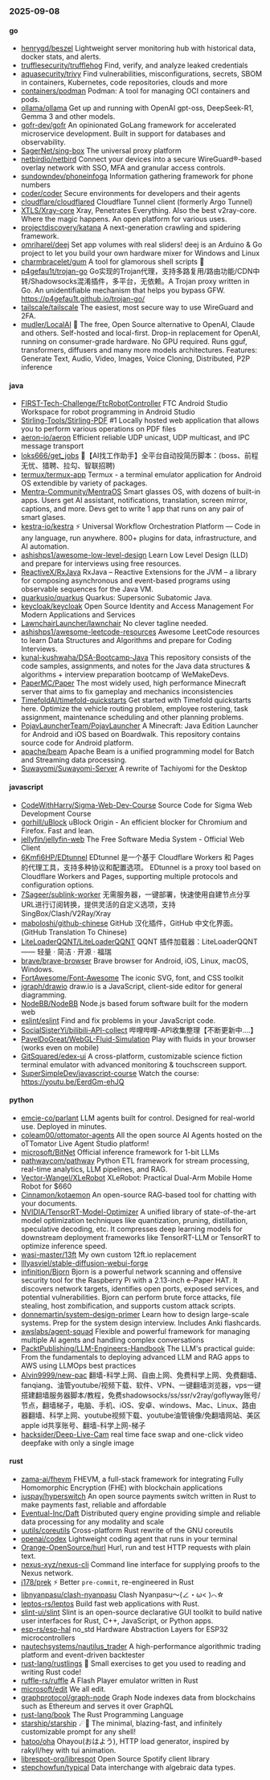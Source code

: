 ### 2025-09-08

#### go
* [henrygd/beszel](https://github.com/henrygd/beszel) Lightweight server monitoring hub with historical data, docker stats, and alerts.
* [trufflesecurity/trufflehog](https://github.com/trufflesecurity/trufflehog) Find, verify, and analyze leaked credentials
* [aquasecurity/trivy](https://github.com/aquasecurity/trivy) Find vulnerabilities, misconfigurations, secrets, SBOM in containers, Kubernetes, code repositories, clouds and more
* [containers/podman](https://github.com/containers/podman) Podman: A tool for managing OCI containers and pods.
* [ollama/ollama](https://github.com/ollama/ollama) Get up and running with OpenAI gpt-oss, DeepSeek-R1, Gemma 3 and other models.
* [gofr-dev/gofr](https://github.com/gofr-dev/gofr) An opinionated GoLang framework for accelerated microservice development. Built in support for databases and observability.
* [SagerNet/sing-box](https://github.com/SagerNet/sing-box) The universal proxy platform
* [netbirdio/netbird](https://github.com/netbirdio/netbird) Connect your devices into a secure WireGuard®-based overlay network with SSO, MFA and granular access controls.
* [sundowndev/phoneinfoga](https://github.com/sundowndev/phoneinfoga) Information gathering framework for phone numbers
* [coder/coder](https://github.com/coder/coder) Secure environments for developers and their agents
* [cloudflare/cloudflared](https://github.com/cloudflare/cloudflared) Cloudflare Tunnel client (formerly Argo Tunnel)
* [XTLS/Xray-core](https://github.com/XTLS/Xray-core) Xray, Penetrates Everything. Also the best v2ray-core. Where the magic happens. An open platform for various uses.
* [projectdiscovery/katana](https://github.com/projectdiscovery/katana) A next-generation crawling and spidering framework.
* [omriharel/deej](https://github.com/omriharel/deej) Set app volumes with real sliders! deej is an Arduino & Go project to let you build your own hardware mixer for Windows and Linux
* [charmbracelet/gum](https://github.com/charmbracelet/gum) A tool for glamorous shell scripts 🎀
* [p4gefau1t/trojan-go](https://github.com/p4gefau1t/trojan-go) Go实现的Trojan代理，支持多路复用/路由功能/CDN中转/Shadowsocks混淆插件，多平台，无依赖。A Trojan proxy written in Go. An unidentifiable mechanism that helps you bypass GFW. https://p4gefau1t.github.io/trojan-go/
* [tailscale/tailscale](https://github.com/tailscale/tailscale) The easiest, most secure way to use WireGuard and 2FA.
* [mudler/LocalAI](https://github.com/mudler/LocalAI) 🤖 The free, Open Source alternative to OpenAI, Claude and others. Self-hosted and local-first. Drop-in replacement for OpenAI, running on consumer-grade hardware. No GPU required. Runs gguf, transformers, diffusers and many more models architectures. Features: Generate Text, Audio, Video, Images, Voice Cloning, Distributed, P2P inference

#### java
* [FIRST-Tech-Challenge/FtcRobotController](https://github.com/FIRST-Tech-Challenge/FtcRobotController) FTC Android Studio Workspace for robot programming in Android Studio
* [Stirling-Tools/Stirling-PDF](https://github.com/Stirling-Tools/Stirling-PDF) #1 Locally hosted web application that allows you to perform various operations on PDF files
* [aeron-io/aeron](https://github.com/aeron-io/aeron) Efficient reliable UDP unicast, UDP multicast, and IPC message transport
* [loks666/get_jobs](https://github.com/loks666/get_jobs) 💼【AI找工作助手】全平台自动投简历脚本：(boss、前程无忧、猎聘、拉勾、智联招聘)
* [termux/termux-app](https://github.com/termux/termux-app) Termux - a terminal emulator application for Android OS extendible by variety of packages.
* [Mentra-Community/MentraOS](https://github.com/Mentra-Community/MentraOS) Smart glasses OS, with dozens of built-in apps. Users get AI assistant, notifications, translation, screen mirror, captions, and more. Devs get to write 1 app that runs on any pair of smart glases.
* [kestra-io/kestra](https://github.com/kestra-io/kestra) ⚡ Universal Workflow Orchestration Platform — Code in any language, run anywhere. 800+ plugins for data, infrastructure, and AI automation.
* [ashishps1/awesome-low-level-design](https://github.com/ashishps1/awesome-low-level-design) Learn Low Level Design (LLD) and prepare for interviews using free resources.
* [ReactiveX/RxJava](https://github.com/ReactiveX/RxJava) RxJava – Reactive Extensions for the JVM – a library for composing asynchronous and event-based programs using observable sequences for the Java VM.
* [quarkusio/quarkus](https://github.com/quarkusio/quarkus) Quarkus: Supersonic Subatomic Java.
* [keycloak/keycloak](https://github.com/keycloak/keycloak) Open Source Identity and Access Management For Modern Applications and Services
* [LawnchairLauncher/lawnchair](https://github.com/LawnchairLauncher/lawnchair) No clever tagline needed.
* [ashishps1/awesome-leetcode-resources](https://github.com/ashishps1/awesome-leetcode-resources) Awesome LeetCode resources to learn Data Structures and Algorithms and prepare for Coding Interviews.
* [kunal-kushwaha/DSA-Bootcamp-Java](https://github.com/kunal-kushwaha/DSA-Bootcamp-Java) This repository consists of the code samples, assignments, and notes for the Java data structures & algorithms + interview preparation bootcamp of WeMakeDevs.
* [PaperMC/Paper](https://github.com/PaperMC/Paper) The most widely used, high performance Minecraft server that aims to fix gameplay and mechanics inconsistencies
* [TimefoldAI/timefold-quickstarts](https://github.com/TimefoldAI/timefold-quickstarts) Get started with Timefold quickstarts here. Optimize the vehicle routing problem, employee rostering, task assignment, maintenance scheduling and other planning problems.
* [PojavLauncherTeam/PojavLauncher](https://github.com/PojavLauncherTeam/PojavLauncher) A Minecraft: Java Edition Launcher for Android and iOS based on Boardwalk. This repository contains source code for Android platform.
* [apache/beam](https://github.com/apache/beam) Apache Beam is a unified programming model for Batch and Streaming data processing.
* [Suwayomi/Suwayomi-Server](https://github.com/Suwayomi/Suwayomi-Server) A rewrite of Tachiyomi for the Desktop

#### javascript
* [CodeWithHarry/Sigma-Web-Dev-Course](https://github.com/CodeWithHarry/Sigma-Web-Dev-Course) Source Code for Sigma Web Development Course
* [gorhill/uBlock](https://github.com/gorhill/uBlock) uBlock Origin - An efficient blocker for Chromium and Firefox. Fast and lean.
* [jellyfin/jellyfin-web](https://github.com/jellyfin/jellyfin-web) The Free Software Media System - Official Web Client
* [6Kmfi6HP/EDtunnel](https://github.com/6Kmfi6HP/EDtunnel) EDtunnel 是一个基于 Cloudflare Workers 和 Pages 的代理工具，支持多种协议和配置选项。 EDtunnel is a proxy tool based on Cloudflare Workers and Pages, supporting multiple protocols and configuration options.
* [7Sageer/sublink-worker](https://github.com/7Sageer/sublink-worker) 无需服务器，一键部署，快速使用自建节点分享URL进行订阅转换，提供灵活的自定义选项，支持SingBox/Clash/V2Ray/Xray
* [maboloshi/github-chinese](https://github.com/maboloshi/github-chinese) GitHub 汉化插件，GitHub 中文化界面。 (GitHub Translation To Chinese)
* [LiteLoaderQQNT/LiteLoaderQQNT](https://github.com/LiteLoaderQQNT/LiteLoaderQQNT) QQNT 插件加载器：LiteLoaderQQNT —— 轻量 · 简洁 · 开源 · 福瑞
* [brave/brave-browser](https://github.com/brave/brave-browser) Brave browser for Android, iOS, Linux, macOS, Windows.
* [FortAwesome/Font-Awesome](https://github.com/FortAwesome/Font-Awesome) The iconic SVG, font, and CSS toolkit
* [jgraph/drawio](https://github.com/jgraph/drawio) draw.io is a JavaScript, client-side editor for general diagramming.
* [NodeBB/NodeBB](https://github.com/NodeBB/NodeBB) Node.js based forum software built for the modern web
* [eslint/eslint](https://github.com/eslint/eslint) Find and fix problems in your JavaScript code.
* [SocialSisterYi/bilibili-API-collect](https://github.com/SocialSisterYi/bilibili-API-collect) 哔哩哔哩-API收集整理【不断更新中....】
* [PavelDoGreat/WebGL-Fluid-Simulation](https://github.com/PavelDoGreat/WebGL-Fluid-Simulation) Play with fluids in your browser (works even on mobile)
* [GitSquared/edex-ui](https://github.com/GitSquared/edex-ui) A cross-platform, customizable science fiction terminal emulator with advanced monitoring & touchscreen support.
* [SuperSimpleDev/javascript-course](https://github.com/SuperSimpleDev/javascript-course) Watch the course: https://youtu.be/EerdGm-ehJQ

#### python
* [emcie-co/parlant](https://github.com/emcie-co/parlant) LLM agents built for control. Designed for real-world use. Deployed in minutes.
* [coleam00/ottomator-agents](https://github.com/coleam00/ottomator-agents) All the open source AI Agents hosted on the oTTomator Live Agent Studio platform!
* [microsoft/BitNet](https://github.com/microsoft/BitNet) Official inference framework for 1-bit LLMs
* [pathwaycom/pathway](https://github.com/pathwaycom/pathway) Python ETL framework for stream processing, real-time analytics, LLM pipelines, and RAG.
* [Vector-Wangel/XLeRobot](https://github.com/Vector-Wangel/XLeRobot) XLeRobot: Practical Dual-Arm Mobile Home Robot for $660
* [Cinnamon/kotaemon](https://github.com/Cinnamon/kotaemon) An open-source RAG-based tool for chatting with your documents.
* [NVIDIA/TensorRT-Model-Optimizer](https://github.com/NVIDIA/TensorRT-Model-Optimizer) A unified library of state-of-the-art model optimization techniques like quantization, pruning, distillation, speculative decoding, etc. It compresses deep learning models for downstream deployment frameworks like TensorRT-LLM or TensorRT to optimize inference speed.
* [wasi-master/13ft](https://github.com/wasi-master/13ft) My own custom 12ft.io replacement
* [lllyasviel/stable-diffusion-webui-forge](https://github.com/lllyasviel/stable-diffusion-webui-forge)
* [infinition/Bjorn](https://github.com/infinition/Bjorn) Bjorn is a powerful network scanning and offensive security tool for the Raspberry Pi with a 2.13-inch e-Paper HAT. It discovers network targets, identifies open ports, exposed services, and potential vulnerabilities. Bjorn can perform brute force attacks, file stealing, host zombification, and supports custom attack scripts.
* [donnemartin/system-design-primer](https://github.com/donnemartin/system-design-primer) Learn how to design large-scale systems. Prep for the system design interview. Includes Anki flashcards.
* [awslabs/agent-squad](https://github.com/awslabs/agent-squad) Flexible and powerful framework for managing multiple AI agents and handling complex conversations
* [PacktPublishing/LLM-Engineers-Handbook](https://github.com/PacktPublishing/LLM-Engineers-Handbook) The LLM's practical guide: From the fundamentals to deploying advanced LLM and RAG apps to AWS using LLMOps best practices
* [Alvin9999/new-pac](https://github.com/Alvin9999/new-pac) 翻墙-科学上网、自由上网、免费科学上网、免费翻墙、fanqiang、油管youtube/视频下载、软件、VPN、一键翻墙浏览器，vps一键搭建翻墙服务器脚本/教程，免费shadowsocks/ss/ssr/v2ray/goflyway账号/节点，翻墙梯子，电脑、手机、iOS、安卓、windows、Mac、Linux、路由器翻墙、科学上网、youtube视频下载、youtube油管镜像/免翻墙网站、美区apple id共享账号、翻墙-科学上网-梯子
* [hacksider/Deep-Live-Cam](https://github.com/hacksider/Deep-Live-Cam) real time face swap and one-click video deepfake with only a single image

#### rust
* [zama-ai/fhevm](https://github.com/zama-ai/fhevm) FHEVM, a full-stack framework for integrating Fully Homomorphic Encryption (FHE) with blockchain applications
* [juspay/hyperswitch](https://github.com/juspay/hyperswitch) An open source payments switch written in Rust to make payments fast, reliable and affordable
* [Eventual-Inc/Daft](https://github.com/Eventual-Inc/Daft) Distributed query engine providing simple and reliable data processing for any modality and scale
* [uutils/coreutils](https://github.com/uutils/coreutils) Cross-platform Rust rewrite of the GNU coreutils
* [openai/codex](https://github.com/openai/codex) Lightweight coding agent that runs in your terminal
* [Orange-OpenSource/hurl](https://github.com/Orange-OpenSource/hurl) Hurl, run and test HTTP requests with plain text.
* [nexus-xyz/nexus-cli](https://github.com/nexus-xyz/nexus-cli) Command line interface for supplying proofs to the Nexus network.
* [j178/prek](https://github.com/j178/prek) ⚡ Better `pre-commit`, re-engineered in Rust
* [libnyanpasu/clash-nyanpasu](https://github.com/libnyanpasu/clash-nyanpasu) Clash Nyanpasu～(∠・ω< )⌒☆​
* [leptos-rs/leptos](https://github.com/leptos-rs/leptos) Build fast web applications with Rust.
* [slint-ui/slint](https://github.com/slint-ui/slint) Slint is an open-source declarative GUI toolkit to build native user interfaces for Rust, C++, JavaScript, or Python apps.
* [esp-rs/esp-hal](https://github.com/esp-rs/esp-hal) no_std Hardware Abstraction Layers for ESP32 microcontrollers
* [nautechsystems/nautilus_trader](https://github.com/nautechsystems/nautilus_trader) A high-performance algorithmic trading platform and event-driven backtester
* [rust-lang/rustlings](https://github.com/rust-lang/rustlings) 🦀 Small exercises to get you used to reading and writing Rust code!
* [ruffle-rs/ruffle](https://github.com/ruffle-rs/ruffle) A Flash Player emulator written in Rust
* [microsoft/edit](https://github.com/microsoft/edit) We all edit.
* [graphprotocol/graph-node](https://github.com/graphprotocol/graph-node) Graph Node indexes data from blockchains such as Ethereum and serves it over GraphQL
* [rust-lang/book](https://github.com/rust-lang/book) The Rust Programming Language
* [starship/starship](https://github.com/starship/starship) ☄🌌️ The minimal, blazing-fast, and infinitely customizable prompt for any shell!
* [hatoo/oha](https://github.com/hatoo/oha) Ohayou(おはよう), HTTP load generator, inspired by rakyll/hey with tui animation.
* [librespot-org/librespot](https://github.com/librespot-org/librespot) Open Source Spotify client library
* [stepchowfun/typical](https://github.com/stepchowfun/typical) Data interchange with algebraic data types.
